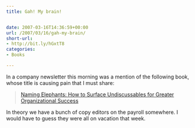 ```yaml
---
title: Gah! My brain!


date: 2007-03-16T14:36:59+00:00
url: /2007/03/16/gah-my-brain/
short-url:
- http://bit.ly/hGxtT8
categories:
- Books

---
```

<div class='microid-mailto+http:sha1:5d7c1e9e30a1a10e17d484d3383194e5ce215c01'>

In a company newsletter this morning was a mention of the following book, whose title is causing pain that I must share:


<blockquote>

<a href="http://www.amazon.com/Thin-Book-Naming-Elephants-Undiscussables/dp/0966537351">Naming Elephants: How to Surface Undiscussables for Greater Organizational Success</a>

</blockquote>


In theory we have a bunch of copy editors on the payroll somewhere. I would have to guess they were all on vacation that week.

